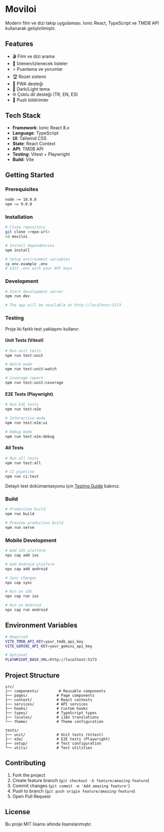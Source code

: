 # Moviloi

Modern film ve dizi takip uygulaması. Ionic React, TypeScript ve TMDB API kullanarak geliştirilmiştir.

## Features

- 🎬 Film ve dizi arama
- 📝 İzlenen/izlenecek listeler
- ⭐ Puanlama ve yorumlar
- 🏆 Rozet sistemi
- 📱 PWA desteği
- 🌙 Dark/Light tema
- 🌐 Çoklu dil desteği (TR, EN, ES)
- 🔔 Push bildirimler

## Tech Stack

- **Framework**: Ionic React 8.x
- **Language**: TypeScript
- **UI**: Tailwind CSS
- **State**: React Context
- **API**: TMDB API
- **Testing**: Vitest + Playwright
- **Build**: Vite

## Getting Started

### Prerequisites

```bash
node >= 18.0.0
npm >= 9.0.0
```

### Installation

```bash
# Clone repository
git clone <repo-url>
cd moviloi

# Install dependencies  
npm install

# Setup environment variables
cp env.example .env
# Edit .env with your API keys
```

### Development

```bash
# Start development server
npm run dev

# The app will be available at http://localhost:5173
```

### Testing

Proje iki farklı test yaklaşımı kullanır:

#### Unit Tests (Vitest)
```bash
# Run unit tests
npm run test:unit

# Watch mode
npm run test:unit:watch

# Coverage report
npm run test:unit:coverage
```

#### E2E Tests (Playwright)
```bash
# Run E2E tests
npm run test:e2e

# Interactive mode
npm run test:e2e:ui

# Debug mode
npm run test:e2e:debug
```

#### All Tests
```bash
# Run all tests
npm run test:all

# CI pipeline
npm run ci:test
```

Detaylı test dokümantasyonu için [Testing Guide](docs/testing.md) bakınız.

### Build

```bash
# Production build
npm run build

# Preview production build
npm run serve
```

### Mobile Development

```bash
# Add iOS platform
npx cap add ios

# Add Android platform  
npx cap add android

# Sync changes
npx cap sync

# Run on iOS
npx cap run ios

# Run on Android
npx cap run android
```

## Environment Variables

```bash
# Required
VITE_TMDB_API_KEY=your_tmdb_api_key
VITE_GEMINI_API_KEY=your_gemini_api_key

# Optional
PLAYWRIGHT_BASE_URL=http://localhost:5173
```

## Project Structure

```
src/
├── components/         # Reusable components
├── pages/             # Page components  
├── context/           # React contexts
├── services/          # API services
├── hooks/             # Custom hooks
├── types/             # TypeScript types
├── locales/           # i18n translations
└── theme/             # Theme configuration

tests/
├── unit/              # Unit tests (Vitest)
├── e2e/               # E2E tests (Playwright)
├── setup/             # Test configuration
└── utils/             # Test utilities
```

## Contributing

1. Fork the project
2. Create feature branch (`git checkout -b feature/amazing-feature`)
3. Commit changes (`git commit -m 'Add amazing feature'`)
4. Push to branch (`git push origin feature/amazing-feature`)
5. Open Pull Request

## License

Bu proje MIT lisansı altında lisanslanmıştır.

